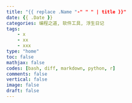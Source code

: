 ```yaml
---
title: "{{ replace .Name "-" " " | title }}"
date: {{ .Date }}
categories: 编程之道, 软件工具, 浮生日记
tags:
    - x
    - xx
    - xxx
type: "home"
toc: false
mathjax: false
codes: [bash, diff, markdown, python, r]
comments: false
vertical: false
image: false
draft: false
---
```



<!--more-->
